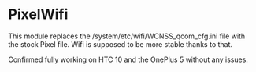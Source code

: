 # PixelWifi

This module replaces the /system/etc/wifi/WCNSS_qcom_cfg.ini file with the stock Pixel file.
Wifi is supposed to be more stable thanks to that.

Confirmed fully working on HTC 10 and the OnePlus 5 without any issues.
